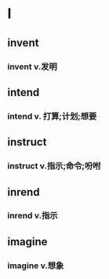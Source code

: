 
# I

## invent

### invent v.发明

## intend

### intend v. 打算;计划;想要

## instruct

### instruct v.指示;命令;吩咐

## inrend

### inrend v.指示

## imagine

### imagine v.想象
